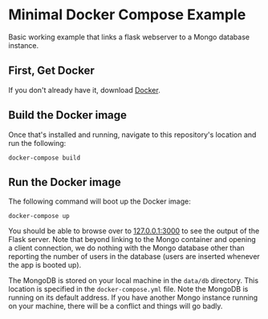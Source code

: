 # Minimal Docker Compose Example

Basic working example that links a flask webserver to a Mongo database instance.

## First, Get Docker

If you don't already have it, download [Docker](https://www.docker.com/get-docker).

## Build the Docker image

Once that's installed and running, navigate to this repository's location and
run the following:

```unix
docker-compose build
```

## Run the Docker image

The following command will boot up the Docker image: 

```unix
docker-compose up
```

You should be able to browse over to [127.0.0.1:3000](http://127.0.0.1:3000) to
see the output of the Flask server. Note that beyond linking to the Mongo
container and opening a client connection, we do nothing with the Mongo
database other than reporting the number of users in the database (users are
inserted whenever the app is booted up).

The MongoDB is stored on your local machine in the `data/db` directory. This location is
specified in the `docker-compose.yml` file. Note the MongoDB is running on its default 
address. If you have another Mongo instance running on your machine, there will be a 
conflict and things will go badly.
